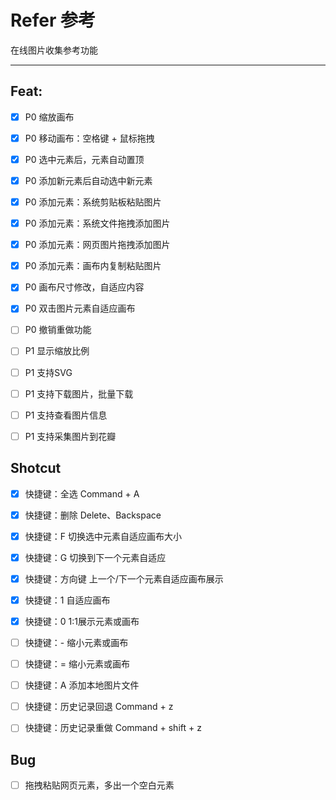 # Refer 参考

在线图片收集参考功能

---

## Feat:
* [x] P0 缩放画布
* [x] P0 移动画布：空格键 + 鼠标拖拽
* [x] P0 选中元素后，元素自动置顶
* [x] P0 添加新元素后自动选中新元素
* [x] P0 添加元素：系统剪贴板粘贴图片
* [x] P0 添加元素：系统文件拖拽添加图片
* [x] P0 添加元素：网页图片拖拽添加图片
* [x] P0 添加元素：画布内复制粘贴图片
* [x] P0 画布尺寸修改，自适应内容
* [x] P0 双击图片元素自适应画布

* [ ] P0 撤销重做功能
* [ ] P1 显示缩放比例
* [ ] P1 支持SVG
* [ ] P1 支持下载图片，批量下载
* [ ] P1 支持查看图片信息
* [ ] P1 支持采集图片到花瓣
  

  
## Shotcut
* [x] 快捷键：全选 Command + A
* [x] 快捷键：删除 Delete、Backspace
* [x] 快捷键：F 切换选中元素自适应画布大小
* [x] 快捷键：G 切换到下一个元素自适应
* [x] 快捷键：方向键 上一个/下一个元素自适应画布展示
* [x] 快捷键：1 自适应画布
* [x] 快捷键：0 1:1展示元素或画布

* [ ] 快捷键：- 缩小元素或画布
* [ ] 快捷键：= 缩小元素或画布
* [ ] 快捷键：A 添加本地图片文件
* [ ] 快捷键：历史记录回退 Command + z
* [ ] 快捷键：历史记录重做 Command + shift + z


## Bug
* [ ] 拖拽粘贴网页元素，多出一个空白元素